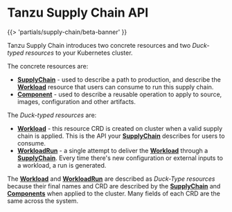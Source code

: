 # Tanzu Supply Chain API
{{> 'partials/supply-chain/beta-banner' }}

Tanzu Supply Chain introduces two concrete resources and two *Duck-typed resources* to your Kubernetes cluster.

The concrete resources are:

* [**SupplyChain**] - used to describe a path to production, and describe the [**Workload**] resource that users can
  consume to run this supply chain.
* [**Component**] - used to describe a reusable operation to apply to source, images, configuration and other artifacts.

The *Duck-typed resources* are:

* [**Workload**] - this resource CRD is created on cluster when a valid supply chain is applied. This is the API
  your [**SupplyChain**] describes for users to consume.
* [**WorkloadRun**] - a single attempt to deliver the [**Workload**] through a [**SupplyChain**]. Every time there's new configuration or external inputs to a workload, a run is
  generated.

The [**Workload**] and [**WorkloadRun**] are described as *Duck-Type resources* because their
final names and CRD are described by the [**SupplyChain**] and [**Components**] when applied
to the cluster. Many fields of each CRD are the same across the system.


[**SupplyChain**]: supplychain.hbs.md
[**Workload**]: workload.hbs.md
[**Component**]: component.hbs.md
[**Components**]: component.hbs.md
[**WorkloadRun**]: workloadrun.hbs.md
